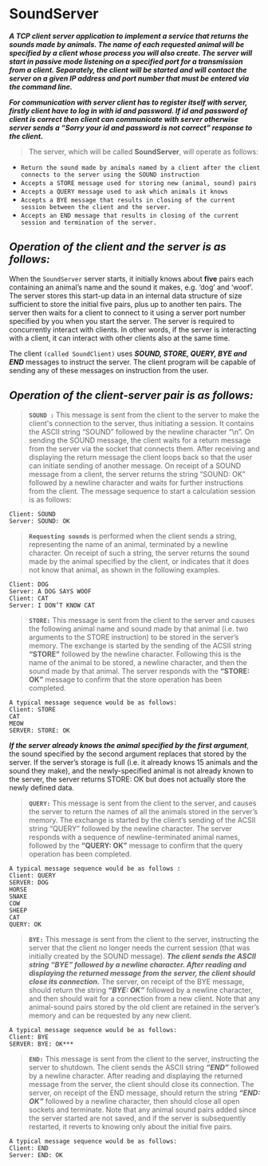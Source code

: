 # SoundServer

***A TCP client server application to implement a service that returns the sounds made by animals. The name of each requested animal will be specified by a client whose process you will also create. The server will start in passive mode listening on a specified port for a transmission from a client. 
Separately, the client will be started and will contact the server on a given IP address and port number that must be entered via the command line.***

***For communication with server client has to register itself with server, firstly client have to log in with id and password. If id and password of client is correct then client can communicate with server otherwise server sends a “Sorry your id and password is not correct” response to the client.***

>The server, which will be called **SoundServer**, will operate as follows:


* ```Return the sound made by animals named by a client after the client connects to the server using the SOUND instruction```
*	```Accepts a STORE message used for storing new (animal, sound) pairs ```
*	```Accepts a QUERY message used to ask which animals it knows```
*	```Accepts a BYE message that results in closing of the current session between the client and the server.```
*	```Accepts an END message that results in closing of the current session and termination of the server.```

## ***Operation of the client and the server is as follows:***

When the ```SoundServer``` server starts, it initially knows about **five** pairs each containing an animal’s name and the sound it makes, e.g. ‘dog’ and ‘woof’. The server stores this start-up data in an internal data structure of size sufficient to store the initial five pairs, plus up to another ten pairs. The server then waits for a client to connect to it using a server port number specified by you when you start the server. The server is required to concurrently interact with clients. In other words, if the server is interacting with a client, it can interact with other clients also at the same time.

The client ```(called SoundClient)``` uses ***SOUND, STORE, QUERY, BYE and END*** messages to instruct the server. The client program will be capable of sending any of these messages on instruction from the user.

## ***Operation of the client-server pair is as follows:***

>**```SOUND :```** This message is sent from the client to the server to make the client's connection to the server, thus initiating a session. It contains the ASCII string “SOUND” followed by the newline character “\n”. On sending the SOUND message, the client waits for a return message from the server via the socket that connects them. After receiving and displaying the return message the client loops back so that the user can initiate sending of another message.
On receipt of a SOUND message from a client, the server returns the string “SOUND: OK” followed by a newline character and waits for further instructions from the client. The message sequence to start a calculation session is as follows:
```
Client: SOUND
Server: SOUND: OK
```


>**```Requesting sounds```** is performed when the client sends a string, representing the name of an animal, terminated by a newline character. On receipt of such a string, the server returns the sound made by the animal specified by the client, or indicates that it does not know that animal, as shown in the following examples.

```
Client: DOG
Server: A DOG SAYS WOOF
Client: CAT
Server: I DON’T KNOW CAT
```

>**```STORE:```** This message is sent from the client to the server and causes the following animal name and sound made by that animal (i.e. two arguments to the STORE instruction) to be stored in the server’s memory. 
The exchange is started by the sending of the ACSII string **“STORE”** followed by the newline character. Following this is the name of the animal to be stored, a newline character, and then the sound made by that animal. The server responds with the **“STORE: OK”** message to confirm that the store operation has been completed.
```
A typical message sequence would be as follows:
Client: STORE
CAT
MEOW
SERVER: STORE: OK
```


***If the server already knows the animal specified by the first argument***, the sound specified by the second argument replaces that stored by the server. If the server’s storage is full (i.e. it already knows 15 animals and the sound they make), and the newly-specified animal is not already known to the server, the server returns STORE: OK but does not actually store the newly defined data.


>**```QUERY:```**  This message is sent from the client to the server, and causes the server to return the names of all the animals stored in the server’s memory. The exchange is started by the client’s sending of the ACSII string “QUERY” followed by the newline character. The server responds with a sequence of newline-terminated animal names, followed by the **“QUERY: OK”** message to confirm that the query operation has been completed.

```
A typical message sequence would be as follows :
Client: QUERY
SERVER: DOG
HORSE
SNAKE
COW
SHEEP
CAT
QUERY: OK
```

>**```BYE:```** This message is sent from the client to the server, instructing the server that the client no longer needs the current session (that was initially created by the SOUND message). ***The client sends the ASCII string “BYE” followed by a newline character. After reading and displaying the returned message from the server, the client should close its connection.*** The server, on receipt of the BYE message, should return the string ***“BYE: OK”*** followed by a newline character, and then should wait for a connection from a new client. Note that any animal-sound pairs stored by the old client are retained in the server’s memory and can be requested by any new client.

```
A typical message sequence would be as follows:
Client: BYE
SERVER: BYE: OK***
```

>**```END:```**  This message is sent from the client to the server, instructing the server to shutdown. The client sends the ASCII string ***“END”*** followed by a newline character. After reading and displaying the returned message from the server, the client should close its connection. The server, on receipt of the END message, should return the string ***“END: OK”*** followed by a newline character, then should close all open sockets and terminate. Note that any animal sound pairs added since the server started are not saved, and if the server is subsequently restarted, it reverts to knowing only about the initial five pairs.

```
A typical message sequence would be as follows:
Client: END
Server: END: OK
```



